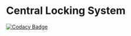 # Central Locking System
[![Codacy Badge](https://api.codacy.com/project/badge/Grade/0f59587727d84dcdba1f05352c7459b8)](https://app.codacy.com/app/bhanuprakashgattu/individual?utm_source=github.com&utm_medium=referral&utm_content=bhanuprakashgattu/individual&utm_campaign=Badge_Grade_Dashboard)
